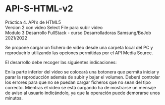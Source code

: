 # API-S-HTML-v2
Práctica 4. API’s de HTML5</br>
Version 2 con video Select File para subir video </br>
Modulo 3 Desarrollo FullStack - curso Desarrolladoras Samsung/BeJob 2021/2022 </br>

Se propone cargar un fichero de vídeo desde una carpeta local del PC y reproducirlo utilizando las opciones permitidas por el API Media Source.

El desarrollo debe recoger las siguientes indicaciones:

En la parte inferior del vídeo se colocará una botonera que permita iniciar y parar la reproducción además de subir y bajar el volumen. Deberá controlar los errores para que no se puedan cargar ficheros que no sean del tipo correcto. Mientras el vídeo se está cargando ha de mostrarse un mensaje de aviso al usuario indicándolo, ya que la operación puede demorarse unos minutos.
